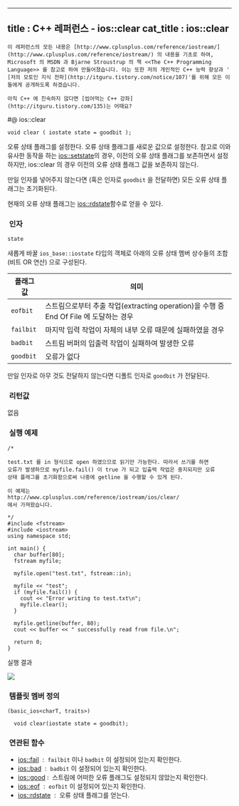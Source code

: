 ----------------
title : C++ 레퍼런스 - ios::clear
cat_title :  ios::clear
--------------



```warning
이 레퍼런스의 모든 내용은 [http://www.cplusplus.com/reference/iostream/](http://www.cplusplus.com/reference/iostream/) 의 내용을 기초로 하여, Microsoft 의 MSDN 과 Bjarne Stroustrup 의 책 <<The C++ Programming Language>> 를 참고로 하여 만들어졌습니다. 이는 또한 저의 개인적인 C++ 능력 향상과 ' [저의 모토인 지식 전파](http://itguru.tistory.com/notice/107)'를 위해 모든 이들에게 공개하도록 하겠습니다.
```

```info
아직 C++ 에 친숙하지 않다면 [씹어먹는 C++ 강좌](http://itguru.tistory.com/135)는 어때요?
```

#@ ios::clear

```info
void clear ( iostate state = goodbit );
```


오류 상태 플래그를 설정한다.
오류 상태 플래그를 새로운 값으로 설정한다. 참고로 이와 유사한 동작을 하는 [ios::setstate](http://itguru.tistory.com/179)의 경우, 이전의 오류 상태 플래그를 보존하면서 설정하지만, ios::clear 의 경우 이전의 오류 상태 플래그 값을 보존하지 않는다.

만일 인자를 넣어주지 않는다면 (혹은 인자로 `goodbit` 을 전달하면) 모든 오류 상태 플래그는 초기화된다.

현재의 오류 상태 플래그는 [ios::rdstate](http://itguru.tistory.com/171)함수로 얻을 수 있다.



###  인자

`state`

새롭게 바꿀 `ios_base::iostate` 타입의 객체로 아래의 오류 상태 멤버 상수들의 조합 (비트 OR 연산) 으로 구성된다.

|플래그 값|의미|
|-------|----|
|`eofbit`|스트림으로부터 추출 작업(extracting operation)을 수행 중 End Of File 에 도달하는 경우|
|`failbit`|마지막 입력 작업이 자체의 내부 오류 때문에 실패하였을 경우|
|`badbit`|스트림 버퍼의 입출력 작업이 실패하여 발생한 오류|
|`goodbit`|오류가 없다|

만일 인자로 아무 것도 전달하지 않는다면 디폴트 인자로 `goodbit` 가 전달된다.




###  리턴값



없음



###  실행 예제




```cpp-formatted
/*

test.txt 를 in 형식으로 open 하였으므로 읽기만 가능한다. 따라서 쓰기를 하면
오류가 발생하므로 myfile.fail() 이 true 가 되고 입출력 작업은 중지되지만 오류
상태 플래그를 초기화함으로써 나중에 getline 을 수행할 수 있게 된다.

이 예제는
http://www.cplusplus.com/reference/iostream/ios/clear/
에서 가져왔습니다.

*/
#include <fstream>
#include <iostream>
using namespace std;

int main() {
  char buffer[80];
  fstream myfile;

  myfile.open("test.txt", fstream::in);

  myfile << "test";
  if (myfile.fail()) {
    cout << "Error writing to test.txt\n";
    myfile.clear();
  }

  myfile.getline(buffer, 80);
  cout << buffer << " successfully read from file.\n";

  return 0;
}
```


실행 결과


![](http://img1.daumcdn.net/thumb/R1920x0/?fname=http%3A%2F%2Fcfile22.uf.tistory.com%2Fimage%2F182B374B4F6E75AF1F5F53)




###  템플릿 멤버 정의





```cpp-formatted
(basic_ios<charT, traits>)

  void clear(iostate state = goodbit);
```




###  연관된 함수

*  [ios::fail](http://itguru.tistory.com/165)  :  `failbit` 이나 `badbit` 이 설정되어 있는지 확인한다.
*  [ios::bad](http://itguru.tistory.com/166)  :  `badbit` 이 설정되어 있는지 확인한다.
*  [ios::good](http://itguru.tistory.com/164) :  스트림에 어떠한 오류 플래그도 설정되지 않았는지 확인한다.
*  [ios::eof](http://itguru.tistory.com/167)  :  `eofbit` 이 설정되어 있는지 확인한다.
*  [ios::rdstate](http://itguru.tistory.com/171)  :  오류 상태 플래그를 얻는다.